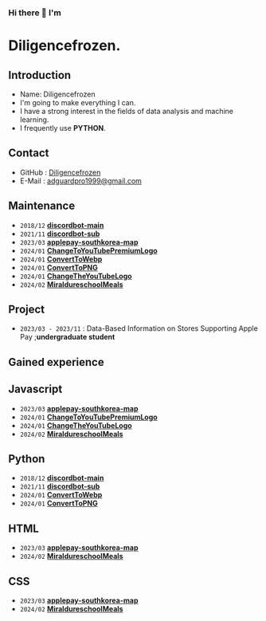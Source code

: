 ### Hi there 👋 I'm

<!--
**diligencefrozen/diligencefrozen** is a ✨ _special_ ✨ repository because its `README.md` (this file) appears on your GitHub profile.

Here are some ideas to get you started:

- 🔭 I’m currently working on ...
- 🌱 I’m currently learning ...
- 👯 I’m looking to collaborate on ...
- 🤔 I’m looking for help with ...
- 💬 Ask me about ...
- 📫 How to reach me: ...
- 😄 Pronouns: ...
- ⚡ Fun fact: ...
-->

# Diligencefrozen.

## Introduction

- Name: Diligencefrozen
- I'm going to make everything I can.
- I have a strong interest in the fields of data analysis and machine learning.
- I frequently use **PYTHON**.

## Contact

- GitHub : [Diligencefrozen](https://github.com/diligencefrozen)
- E-Mail : [adguardpro1999@gmail.com](mailto:adguardpro1999@gmail.com)
  
## Maintenance

- `2018/12` [**discordbot-main**](https://github.com/diligencefrozen/discordbot-main)
- `2021/11` [**discordbot-sub**](https://github.com/diligencefrozen/discordbot-sub)
- `2023/03` [**applepay-southkorea-map**](https://github.com/diligencefrozen/applepay-southkorea-map)
- `2024/01` [**ChangeToYouTubePremiumLogo**](https://github.com/diligencefrozen/ChangeToYouTubePremiumLogo)
- `2024/01` [**ConvertToWebp**](https://github.com/diligencefrozen/ConvertToWebp)
- `2024/01` [**ConvertToPNG**](https://github.com/diligencefrozen/ConvertToPNG)
- `2024/01` [**ChangeTheYouTubeLogo**](https://github.com/diligencefrozen/ChangeTheYoutubeLogo/)
- `2024/02` [**MiraldureschoolMeals**](https://github.com/diligencefrozen/MiraldureschoolMeals)    
     
## Project

- `2023/03 - 2023/11` : Data-Based Information on Stores Supporting Apple Pay ;**undergraduate student**

## Gained experience

## Javascript
- `2023/03` [**applepay-southkorea-map**](https://github.com/diligencefrozen/applepay-southkorea-map)
- `2024/01` [**ChangeToYouTubePremiumLogo**](https://github.com/diligencefrozen/ChangeToYouTubePremiumLogo)
- `2024/01` [**ChangeTheYouTubeLogo**](https://github.com/diligencefrozen/ChangeTheYoutubeLogo/)
- `2024/02` [**MiraldureschoolMeals**](https://github.com/diligencefrozen/MiraldureschoolMeals)    


## Python
- `2018/12` [**discordbot-main**](https://github.com/diligencefrozen/discordbot-main)
- `2021/11` [**discordbot-sub**](https://github.com/diligencefrozen/discordbot-sub)
- `2024/01` [**ConvertToWebp**](https://github.com/diligencefrozen/ConvertToWebp)
- `2024/01` [**ConvertToPNG**](https://github.com/diligencefrozen/ConvertToPNG)

## HTML
- `2023/03` [**applepay-southkorea-map**](https://github.com/diligencefrozen/applepay-southkorea-map)
- `2024/02` [**MiraldureschoolMeals**](https://github.com/diligencefrozen/MiraldureschoolMeals)
  
## CSS
- `2023/03` [**applepay-southkorea-map**](https://github.com/diligencefrozen/applepay-southkorea-map)
- `2024/02` [**MiraldureschoolMeals**](https://github.com/diligencefrozen/MiraldureschoolMeals)    
